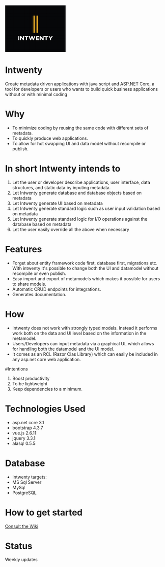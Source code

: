 ![alt text](https://github.com/Domitor/Intwenty/blob/master/IntwentyDemo/wwwroot/images/intwenty_loggo_small.png)


# Intwenty
Create metadata driven applications with java script and ASP.NET Core, a tool for developers or users who wants to build quick business applications without or with minimal coding

# Why
- To minimize coding by reusing the same code with different sets of metadata.
- To quickly produce web applications.
- To allow for hot swapping UI and data model without recompile or publish.

# In short Intwenty intends to
1. Let the user or developer describe applications, user interface, data structures, and static data by inputing metadata.
2. Let Intwenty generate database and database objects based on metadata
3. Let Intwenty generate UI based on metadata
4. Let Intwenty generate standard logic such as user input validation based on metadata
5. Let Intwenty generate standard logic for I/O operations against the database based on metadata
6. Let the user easily override all the above when necessary

# Features
- Forget about entity framework code first, database first, migrations etc. With intwenty it's possible to change both the UI and datamodel without recompile or even publish.
- Easy import and export of metamodels which makes it possible for users to share models.
- Automatic CRUD endpoints for integrations.
- Generates documentation. 

# How
- Intwenty does not work with strongly typed models. Instead it performs work both on the data and UI level based on the information in the metamodel.
- Users/Developers can input metadata via a graphical UI, which allows for handling both the datamodel and the UI model. 
- It comes as an RCL (Razor Clas Library) which can easily be included in any asp.net core web application.

#Intentions
1. Boost productivity
2. To be lightweight
3. Keep dependencies to a minimum.

# Technologies Used
- asp.net core 3.1
- bootstrap 4.3.7
- vue.js 2.6.11
- jquery 3.3.1
- alasql 0.5.5

# Database
- Intwenty targets:
- MS Sql Server
- MySql
- PostgreSQL

# How to get started
<a href="https://github.com/Domitor/Intwenty/wiki">Consult the Wiki</a>

# Status
Weekly updates








